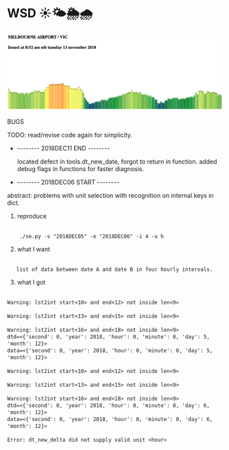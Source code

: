 # WSD ☀️🌤️🌦️🌧️                                 

![WSD: latest weather](https://github.com/peterrenshaw/wsd/blob/master/www/latest-simple-weather.png)

BUGS

TODO: read/revise code again for simplicity.
  

* -------- 2018DEC11 END  --------

  located defect in tools.dt_new_date, forgot to return in function.
  added debug flags in functions for faster diagnosis. 


*  -------- 2018DEC06 START -------- 

abstract: problems with unit selection with recognition on internal keys in dict.

1) reproduce

```

    ./se.py -s "2018DEC05" -e "2018DEC06" -i 4 -u h 

```

2) what I want

```

   list of data between date A and date B in four hourly intervals.

```

3) what I got

```

Warning: lst2int start<10> and end<12> not inside len<9>

Warning: lst2int start<13> and end<15> not inside len<9>

Warning: lst2int start<16> and end<18> not inside len<9>
dtd=<{'second': 0, 'year': 2018, 'hour': 0, 'minute': 0, 'day': 5, 'month': 12}>
data=<{'second': 0, 'year': 2018, 'hour': 0, 'minute': 0, 'day': 5, 'month': 12}>

Warning: lst2int start<10> and end<12> not inside len<9>

Warning: lst2int start<13> and end<15> not inside len<9>

Warning: lst2int start<16> and end<18> not inside len<9>
dtd=<{'second': 0, 'year': 2018, 'hour': 0, 'minute': 0, 'day': 6, 'month': 12}>
data=<{'second': 0, 'year': 2018, 'hour': 0, 'minute': 0, 'day': 6, 'month': 12}>

Error: dt_new_delta did not supply valid unit <hour>

```


